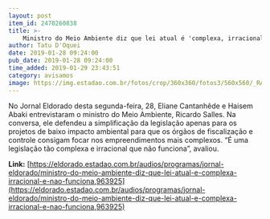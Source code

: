 ```yaml
---
layout: post
item_id: 2470260838
title: >-
    Ministro do Meio Ambiente diz que lei atual é 'complexa, irracional e não funciona'
author: Tatu D'Oquei
date: 2019-01-28 09:24:00
pub_date: 2019-01-28 09:24:00
time_added: 2019-01-29 23:43:51
category: avisamos
image: https://img.estadao.com.br/fotos/crop/360x360/fotos3/560x560/_RAU9748.jpg
---
```


No Jornal Eldorado desta segunda-feira, 28, Eliane Cantanhêde e Haisem Abaki entrevistaram o ministro do Meio Ambiente, Ricardo Salles. Na conversa, ele defendeu a simplificação da legislação apenas para os projetos de baixo impacto ambiental para que os órgãos de fiscalização e controle consigam focar nos empreendimentos mais complexos. “É uma legislação tão complexa e irracional que não funciona”, avaliou.

**Link:** [https://eldorado.estadao.com.br/audios/programas/jornal-eldorado/ministro-do-meio-ambiente-diz-que-lei-atual-e-complexa-irracional-e-nao-funciona,963925](https://eldorado.estadao.com.br/audios/programas/jornal-eldorado/ministro-do-meio-ambiente-diz-que-lei-atual-e-complexa-irracional-e-nao-funciona,963925)

